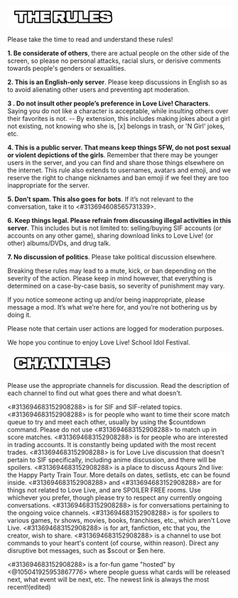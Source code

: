 ![Image](/the_rules.png?raw=true)

Please take the time to read and understand these rules!

**1. Be considerate of others**, there are actual people on the other side of the screen, so please no personal attacks, racial slurs, or derisive comments towards people's genders or sexualities.

**2. This is an English-only server**. Please keep discussions in English so as to avoid alienating other users and preventing apt moderation.

**3 . Do not insult other people’s preference in Love Live! Characters**. Saying you do not like a character is acceptable, while insulting others over their favorites is not.
-- By extension, this includes making jokes about a girl not existing, not knowing who she is, [x] belongs in trash, or 'N Girl' jokes, etc.

**4. This is a public server. That means keep things SFW, do not post sexual or violent depictions of the girls**. Remember that there may be younger users in the server, and you can find and share those things elsewhere on the internet. This rule also extends to usernames, avatars and emoji, and we reserve the right to change nicknames and ban emoji if we feel they are too inappropriate for the server.

**5. Don’t spam. This also goes for bots**. If it’s not relevant to the conversation, take it to <#313694608565731339>.

**6. Keep things legal. Please refrain from discussing illegal activities in this server**. This includes but is not limited to: selling/buying SIF accounts (or accounts on any other game), sharing download links to Love Live! (or other) albums/DVDs, and drug talk.

**7. No discussion of politics**. Please take political discussion elsewhere.

Breaking these rules may lead to a mute, kick, or ban depending on the severity of the action. Please keep in mind however, that everything is determined on a case-by-case basis, so severity of punishment may vary. 

If you notice someone acting up and/or being inappropriate, please message a mod. It’s what we’re here for, and you’re not bothering us by doing it.

Please note that certain user actions are logged for moderation purposes.

We hope you continue to enjoy Love Live! School Idol Festival.

![Image](/the_channels.png?raw=true)

Please use the appropriate channels for discussion. Read the description of each channel to find out what goes there and what doesn't.

<#313694683152908288> is for SIF and SIF-related topics.
<#313694683152908288> is for people who want to time their score match queue to try and meet each other, usually by using the $countdown command. Please do not use <#313694683152908288> to match up in score matches.
<#313694683152908288> is for people who are interested in trading accounts. It is constantly being updated with the most recent trades.
<#313694683152908288> is for Love Live discussion that doesn't pertain to SIF specifically, including anime discussion, and there will be spoilers.
<#313694683152908288> is a place to discuss Aqours 2nd live: the Happy Party Train Tour. More details on dates, setlists, etc can be found inside.
<#313694683152908288> and <#313694683152908288> are for things not related to Love Live, and are SPOILER FREE rooms. Use whichever you prefer, though please try to respect any currently ongoing conversations.
<#313694683152908288> is for conversations pertaining to the ongoing voice channels. 
<#313694683152908288> is for spoilers to various games, tv shows, movies, books, franchises, etc., which aren't Love Live.
<#313694683152908288> is for art, fanfiction, etc that you, the creator, wish to share.
<#313694683152908288> is a channel to use bot commands to your heart's content (of course, within reason). Direct any disruptive bot messages, such as $scout or $en here.

<#313694683152908288> is a for-fun game "hosted" by <@105041925953867776> where people guess what cards will be released next, what event will be next, etc. The newest link is always the most recent!(edited)